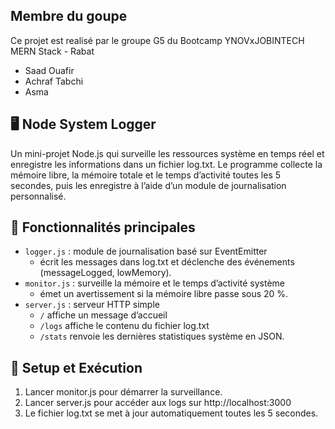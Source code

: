 ## Membre du goupe

Ce projet est realisé par le groupe G5 du Bootcamp YNOVxJOBINTECH MERN Stack - Rabat

- Saad Ouafir
- Achraf Tabchi
- Asma

## 🖥️ Node System Logger

Un mini-projet Node.js qui surveille les ressources système en temps réel et enregistre les informations dans un fichier log.txt.
Le programme collecte la mémoire libre, la mémoire totale et le temps d’activité toutes les 5 secondes, puis les enregistre à l’aide d’un module de journalisation personnalisé.

## 🔧 Fonctionnalités principales

- `logger.js` : module de journalisation basé sur EventEmitter
  - écrit les messages dans log.txt et déclenche des événements (messageLogged, lowMemory).
- `monitor.js` : surveille la mémoire et le temps d’activité système
  - émet un avertissement si la mémoire libre passe sous 20 %.
- `server.js` : serveur HTTP simple
  - `/` affiche un message d’accueil
  - `/logs` affiche le contenu du fichier log.txt
  - `/stats` renvoie les dernières statistiques système en JSON.

## 🚀 Setup et Exécution

1. Lancer monitor.js pour démarrer la surveillance.
2. Lancer server.js pour accéder aux logs sur http://localhost:3000
3. Le fichier log.txt se met à jour automatiquement toutes les 5 secondes.
